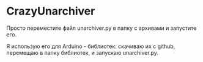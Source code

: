 # CrazyUnarchiver
Просто переместите файл unarchiver.py в папку с архивами и запустите его.
 
Я использую его для Arduino - библиотек: скачиваю их с github, перемещаю в папку библиотек, и запускаю unarchiver.py.
